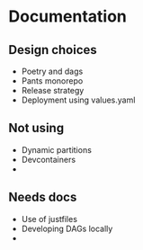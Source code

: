 # Documentation

## Design choices

- Poetry and dags
- Pants monorepo
- Release strategy
- Deployment using values.yaml

## Not using

- Dynamic partitions
- Devcontainers
-

## Needs docs

- Use of justfiles
- Developing DAGs locally
-
